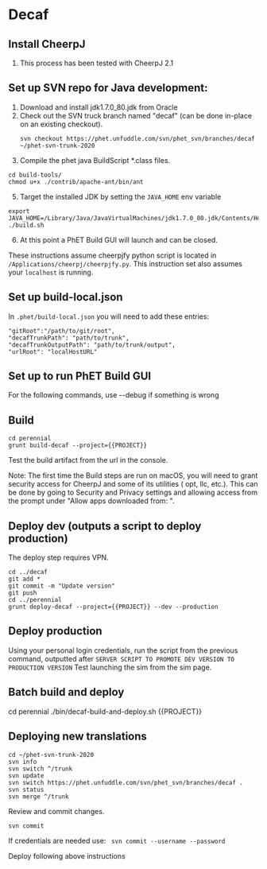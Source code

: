 # Decaf

## Install CheerpJ
1. This process has been tested with CheerpJ 2.1

## Set up SVN repo for Java development:
1. Download and install jdk1.7.0_80.jdk from Oracle
2. Check out the SVN truck branch named "decaf" (can be done in-place on an existing checkout).
    ```
    svn checkout https://phet.unfuddle.com/svn/phet_svn/branches/decaf ~/phet-svn-trunk-2020
    ```
3. Compile the phet java BuildScript *.class files.

```
cd build-tools/
chmod u+x ./contrib/apache-ant/bin/ant
```

5. Target the installed JDK by setting the `JAVA_HOME` env variable
```
export JAVA_HOME=/Library/Java/JavaVirtualMachines/jdk1.7.0_80.jdk/Contents/Home/
./build.sh
```

6. At this point a PhET Build GUI will launch and can be closed.
    
These instructions assume cheerpjfy python script is located in `/Applications/cheerpj/cheerpjfy.py`. This instruction set also assumes your `localhost` is running.

## Set up build-local.json
In `.phet/build-local.json` you will need to add these entries: 
```
"gitRoot":"/path/to/git/root",
"decafTrunkPath": "path/to/trunk",
"decafTrunkOutputPath": "path/to/trunk/output",
"urlRoot": "localHostURL"
```

## Set up to run PhET Build GUI
For the following commands, use --debug if something is wrong

## Build
```
cd perennial
grunt build-decaf --project={{PROJECT}}
```

Test the build artifact from the url in the console.

Note: The first time the Build steps are run on macOS, you will need to grant security access for CheerpJ and some of its utilities ( opt, llc, etc.).
This can be done by going to Security and Privacy settings and allowing access from the prompt under "Allow apps downloaded from: ". 

## Deploy dev (outputs a script to deploy production)

The deploy step requires VPN.

```
cd ../decaf
git add *
git commit -m "Update version"
git push
cd ../perennial
grunt deploy-decaf --project={{PROJECT}} --dev --production
```

## Deploy production
Using your personal login credentials, run the script from the previous command, outputted after `SERVER SCRIPT TO PROMOTE DEV VERSION TO PRODUCTION VERSION`
Test launching the sim from the sim page.

## Batch build and deploy
cd perennial
./bin/decaf-build-and-deploy.sh {{PROJECT}}

## Deploying new translations
```
cd ~/phet-svn-trunk-2020
svn info
svn switch ^/trunk
svn update
svn switch https://phet.unfuddle.com/svn/phet_svn/branches/decaf .
svn status
svn merge ^/trunk
```
Review and commit changes.
```
svn commit
```

If credentials are needed use: ``` svn commit --username --password```

Deploy following above instructions
